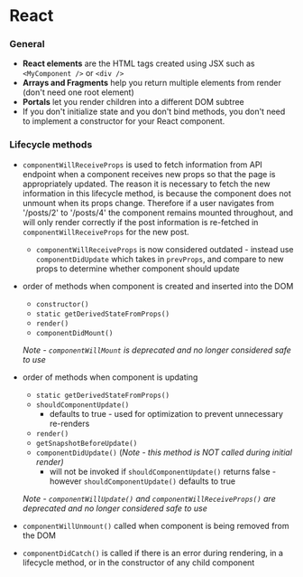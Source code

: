 # React

### General

* **React elements** are the HTML tags created using JSX such as `<MyComponent />` or `<div />`
* **Arrays and Fragments** help you return multiple elements from render (don't need one root element)
* **Portals** let you render children into a different DOM subtree
* If you don't initialize state and you don't bind methods, you don't need to implement a constructor for your React component.

### Lifecycle methods

* `componentWillReceiveProps` is used to fetch information from API endpoint when a component receives new props so that the page is appropriately updated. The reason it is necessary to fetch the new information in this lifecycle method, is because the component does not unmount when its props change. Therefore if a user navigates from '/posts/2' to '/posts/4' the component remains mounted throughout, and will only render correctly if the post information is re-fetched in `componentWillReceiveProps` for the new post.
  * `componentWillReceiveProps` is now considered outdated - instead use `componentDidUpdate` which takes in `prevProps`, and compare to new props to determine whether component should update
* order of methods when component is created and inserted into the DOM
  * `constructor()`
  * `static getDerivedStateFromProps()`
  * `render()`
  * `componentDidMount()`

  *Note - `componentWillMount` is deprecated and no longer considered safe to use*
* order of methods when component is updating
  * `static getDerivedStateFromProps()`
  * `shouldComponentUpdate()`
    * defaults to true - used for optimization to prevent unnecessary re-renders
  * `render()`
  * `getSnapshotBeforeUpdate()`
  * `componentDidUpdate()` (*Note - this method is NOT called during initial render)*
    * will not be invoked if `shouldComponentUpdate()` returns false - however `shouldComponentUpdate()` defaults to true

  *Note - `componentWillUpdate()` and `componentWillReceiveProps()` are deprecated and no longer considered safe to use*

* `componentWillUnmount()` called when component is being removed from the DOM
* `componentDidCatch()` is called if there is an error during rendering, in a lifecycle method, or in the constructor of any child component
